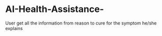 # AI-Health-Assistance-
User get all the information from reason to cure for the symptom he/she explains

